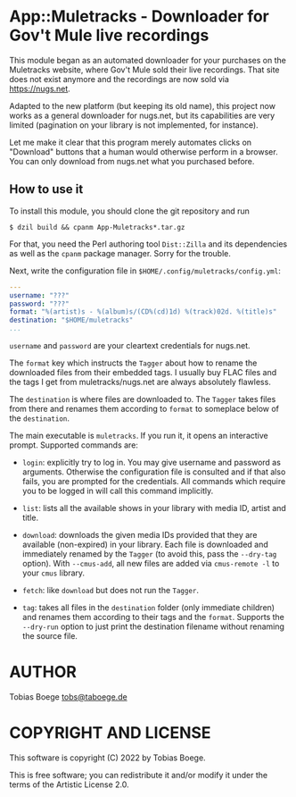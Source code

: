 # App::Muletracks - Downloader for Gov't Mule live recordings

This module began as an automated downloader for your purchases on the
Muletracks website, where Gov't Mule sold their live recordings.
That site does not exist anymore and the recordings are now sold via
https://nugs.net.

Adapted to the new platform (but keeping its old name), this project now
works as a general downloader for nugs.net, but its capabilities are very
limited (pagination on your library is not implemented, for instance).

Let me make it clear that this program merely automates clicks on
"Download" buttons that a human would otherwise perform in a browser.
You can only download from nugs.net what you purchased before.

## How to use it

To install this module, you should clone the git repository and run

``` console
$ dzil build && cpanm App-Muletracks*.tar.gz
```

For that, you need the Perl authoring tool `Dist::Zilla` and its
dependencies as well as the `cpanm` package manager. Sorry for the
trouble.

Next, write the configuration file in `$HOME/.config/muletracks/config.yml`:

``` yaml
---
username: "???"
password: "???"
format: "%(artist)s - %(album)s/(CD%(cd)1d) %(track)02d. %(title)s"
destination: "$HOME/muletracks"
...
```

`username` and `password` are your cleartext credentials for nugs.net.

The `format` key which instructs the `Tagger` about how to rename the
downloaded files from their embedded tags. I usually buy FLAC files and the
tags I get from muletracks/nugs.net are always absolutely flawless.

The `destination` is where files are downloaded to. The `Tagger` takes
files from there and renames them according to `format` to someplace
below of the `destination`.

The main executable is `muletracks`. If you run it, it opens an interactive
prompt. Supported commands are:

- `login`: explicitly try to log in. You may give username and password
  as arguments. Otherwise the configuration file is consulted and if
  that also fails, you are prompted for the credentials. All commands
  which require you to be logged in will call this command implicitly.

- `list`: lists all the available shows in your library with media ID,
  artist and title.

- `download`: downloads the given media IDs provided that they are
  available (non-expired) in your library. Each file is downloaded
  and immediately renamed by the `Tagger` (to avoid this, pass the
  `--dry-tag` option). With `--cmus-add`, all new files are added
  via `cmus-remote -l` to your `cmus` library.

- `fetch`: like `download` but does not run the `Tagger`.

- `tag`: takes all files in the `destination` folder (only immediate
  children) and renames them according to their tags and the `format`.
  Supports the `--dry-run` option to just print the destination
  filename without renaming the source file.

# AUTHOR

Tobias Boege <tobs@taboege.de>

# COPYRIGHT AND LICENSE

This software is copyright (C) 2022 by Tobias Boege.

This is free software; you can redistribute it and/or
modify it under the terms of the Artistic License 2.0.
